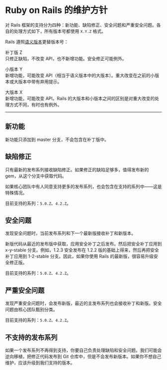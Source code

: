Ruby on Rails 的维护方针
========================

对 Rails 框架的支持分为四种：新功能、缺陷修正、安全问题和严重安全问题。各自的处理方式如下，所有版本号都使用 `X.Y.Z` 格式。

Rails 遵照[语义版本](http://semver.org/)更替版本号：

补丁版 Z  
只修正缺陷，不改变 API，也不新增功能。安全修正可能例外。

小版本 Y  
新增功能，可能改变 API（相当于语义版本中的大版本）。重大改变在之前的小版本或大版本中带有弃用提示。

大版本 X  
新增功能，可能改变 API。Rails 的大版本和小版本之间的区别是对重大改变的处理方式不同，有时也有例外。

--------------------------------------------------------------------------------

新功能
------

新功能只添加到 master 分支，不会包含在补丁版中。

缺陷修正
--------

只有最新的发布系列接收缺陷修正。如果修正的缺陷足够多，值得发布新的 gem，从这个分支中获取代码。

如果核心团队中有人同意支持更多的发布系列，也会包含在支持的系列中——这是特殊情况。

目前支持的系列：`5.0.Z`、`4.2.Z`。

安全问题
--------

发现安全问题时，当前发布系列和下一个最新版接收补丁和新版本。

新版代码从最近的发布版中获取，应用安全补丁之后发布。然后把安全补丁应用到 x-y-stable 分支。例如，1.2.3 安全发布在 1.2.2 版的基础上得来，然后再把安全补丁应用到 1-2-stable 分支。因此，如果你使用 Rails 的最新版，很容易升级安全修正版。

目前支持的系列：`5.0.Z`、`4.2.Z`。

严重安全问题
------------

发现严重安全问题时，会发布新版，最近的主发布系列也会接收补丁和新版。安全问题由核心团队甄别分类。

目前支持的系列：`5.0.Z`、`4.2.Z`。

不支持的发布系列
----------------

如果一个发布系列不再得到支持，你要自己负责处理缺陷和安全问题。我们可能会逆向移植，把修正代码发布到 Git 仓库中，但是不会发布新版本。如果你不想自己维护，应该升级到我们支持的版本。

